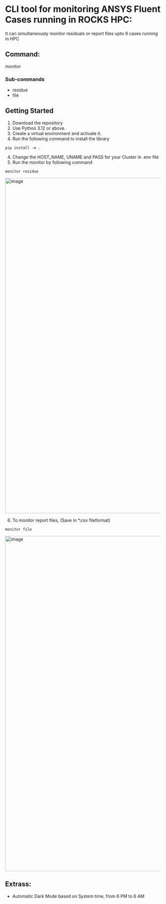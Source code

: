 # CLI tool for monitoring ANSYS Fluent Cases running in ROCKS HPC:

It can simultaneously monitor residuals or report files upto 9 cases running in HPC

## Command:
monitor

### Sub-commands
- residue
- file

## Getting Started

1. Download the repository
2. Use Python 3.12 or above.
3. Create a virtual environment and activate it.
4. Run the following command to install the library
```
pip install -e .
```
4. Change the HOST_NAME, UNAME and PASS for your Cluster in .env file
5. Run the monitor by following command
```
monitor residue
```

<img width="1920" height="1080" alt="image" src="https://github.com/user-attachments/assets/5f922eae-42da-4b8e-9d7a-04c0eb017cb5" />

6. To monitor report files, (Save in *.csv fileformat)
```
monitor file
```

<img width="1920" height="1080" alt="image" src="https://github.com/user-attachments/assets/a68ae6f3-7c72-423b-926a-f30e98fb774a" />


## Extrass:
- Automatic Dark Mode based on System time, from 6 PM to 6 AM



